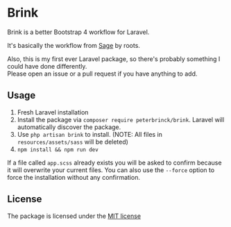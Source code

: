 # Brink
Brink is a better Bootstrap 4 workflow for Laravel.

It's basically the workflow from [Sage](https://roots.io/sage/) by roots.

Also, this is my first ever Laravel package, so there's probably something I could have done differently.  
Please open an issue or a pull request if you have anything to add.

## Usage
1. Fresh Laravel installation
2. Install the package via `composer require peterbrinck/brink`. Laravel will automatically discover the package.
3. Use `php artisan brink` to install. (NOTE: All files in `resources/assets/sass` will be deleted)
4. `npm install && npm run dev`

If a file called `app.scss` already exists you will be asked to confirm because it will overwrite your current files.
You can also use the `--force` option to force the installation without any confirmation.

## License
The package is licensed under the [MIT license](https://opensource.org/licenses/MIT)